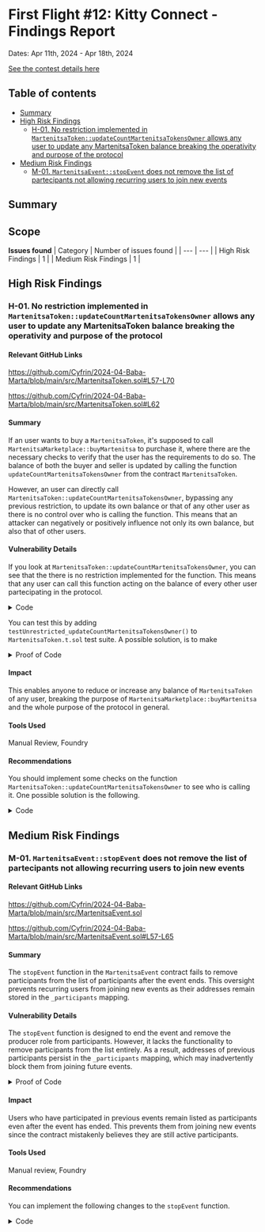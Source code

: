 # First Flight #12: Kitty Connect - Findings Report

Dates: Apr 11th, 2024 - Apr 18th, 2024

[See the contest details here](https://www.codehawks.com/contests/cluseb1bf0001s4tjl2rzajup)

## Table of contents
- [Summary](#summary)
- [High Risk Findings](#high-risk-findings)
  - [H-01. No restriction implemented in `MartenitsaToken::updateCountMartenitsaTokensOwner` allows any user to update any MartenitsaToken balance breaking the operativity and purpose of the protocol](#h-01-no-restriction-implemented-in-martenitsatokenupdatecountmartenitsatokensowner-allows-any-user-to-update-any-martenitsatoken-balance-breaking-the-operativity-and-purpose-of-the-protocol)
- [Medium Risk Findings](#medium-risk-findings)
  - [M-01. `MartenitsaEvent::stopEvent` does not remove the list of partecipants not allowing recurring users to join new events](#m-01-martenitsaeventstopevent-does-not-remove-the-list-of-partecipants-not-allowing-recurring-users-to-join-new-events)


## Summary

**Scope**
- 

**Issues found**
| Category | Number of issues found |
| --- | --- |
| High Risk Findings | 1 |
| Medium Risk Findings | 1 |


## High Risk Findings

### H-01. No restriction implemented in `MartenitsaToken::updateCountMartenitsaTokensOwner` allows any user to update any MartenitsaToken balance breaking the operativity and purpose of the protocol

#### Relevant GitHub Links
	
https://github.com/Cyfrin/2024-04-Baba-Marta/blob/main/src/MartenitsaToken.sol#L57-L70

https://github.com/Cyfrin/2024-04-Baba-Marta/blob/main/src/MartenitsaToken.sol#L62

#### Summary

If an user wants to buy a `MartenitsaToken`, it's supposed to call `MartenitsaMarketplace::buyMartenitsa` to purchase it, where there are the necessary checks to verify that the user has the requirements to do so. The balance of both the buyer and seller is updated by calling the function `updateCountMartenitsaTokensOwner` from the contract `MartenitsaToken`.

However, an user can directly call `MartenitsaToken::updateCountMartenitsaTokensOwner`, bypassing any previous restriction, to update its own balance or that of any other user as there is no control over who is calling the function. This means that an attacker can negatively or positively influence not only its own balance, but also that of other users.

#### Vulnerability Details

If you look at `MartenitsaToken::updateCountMartenitsaTokensOwner`, you can see that the there is no restriction implemented for the function. This means that any user can call this function acting on the balance of every other user partecipating in the protocol.

<details>
<summary>Code</summary>

```Solidity
@>    function updateCountMartenitsaTokensOwner(address owner, string memory operation) external {
@>      if (keccak256(abi.encodePacked(operation)) == keccak256(abi.encodePacked("add"))) {
            countMartenitsaTokensOwner[owner] += 1;
        } else if (keccak256(abi.encodePacked(operation)) == keccak256(abi.encodePacked("sub"))) {
            countMartenitsaTokensOwner[owner] -= 1;
        } else {
            revert("Wrong operation");
        }
    }
```

</details>

You can test this by adding `testUnrestricted_updateCountMartenitsaTokensOwner()` to `MartenitsaToken.t.sol` test suite. A possible solution, is to make 

<details>
<summary>Proof of Code</summary>

```Solidity
    function testUnrestricted_updateCountMartenitsaTokensOwner() public createMartenitsa {
        address newUser = makeAddr("newUser");
        address evilUser = makeAddr("evilUser");

        vm.startPrank(newUser);
        for (uint256 i = 0; i < 100; i++) {
            martenitsaToken.updateCountMartenitsaTokensOwner(newUser, "add");
        }
        vm.stopPrank();
        assert(martenitsaToken.getCountMartenitsaTokensOwner(newUser) == 100);

        vm.startPrank(evilUser);
        for (uint256 i = 0; i < 100; i++) {
            martenitsaToken.updateCountMartenitsaTokensOwner(newUser, "sub");
        }
        vm.stopPrank();
        assert(martenitsaToken.getCountMartenitsaTokensOwner(newUser) == 0);
    }
```

</details>

#### Impact

This enables anyone to reduce or increase any balance of `MartenitsaToken` of any user, breaking the purpose of `MartenitsaMarketplace::buyMartenitsa` and the whole purpose of the protocol in general.

#### Tools Used

Manual Review, Foundry

#### Recommendations

You should implement some checks on the function `MartenitsaToken::updateCountMartenitsaTokensOwner` to see who is calling it. One possible solution is the following.

<details>
<summary>Code</summary>

```diff
+import {MartenitsaMarketplace} from "./MartenitsaMarketplace.sol";

...

+   MartenitsaMarketplace private _martenitsaMarketplace;

...

+   function setMarketAddress(address martenitsaMarketplace) public onlyOwner {
+       _martenitsaMarketplace = MartenitsaMarketplace(martenitsaMarketplace);
+   }

...

    function updateCountMartenitsaTokensOwner(address owner, string memory operation) external {
+       require(msg.sender == address(_martenitsaMarketplace), "Unable to call this function");
        if (keccak256(abi.encodePacked(operation)) == keccak256(abi.encodePacked("add"))) {
            countMartenitsaTokensOwner[owner] += 1;
        } else if (keccak256(abi.encodePacked(operation)) == keccak256(abi.encodePacked("sub"))) {
            countMartenitsaTokensOwner[owner] -= 1;
        } else {
            revert("Wrong operation");
        }
    }
```

</details>
		
## Medium Risk Findings

### M-01. `MartenitsaEvent::stopEvent` does not remove the list of partecipants not allowing recurring users to join new events

#### Relevant GitHub Links
	
https://github.com/Cyfrin/2024-04-Baba-Marta/blob/main/src/MartenitsaEvent.sol

https://github.com/Cyfrin/2024-04-Baba-Marta/blob/main/src/MartenitsaEvent.sol#L57-L65

#### Summary

The `stopEvent` function in the `MartenitsaEvent` contract fails to remove participants from the list of participants after the event ends. This oversight prevents recurring users from joining new events as their addresses remain stored in the `_participants` mapping.

#### Vulnerability Details

The `stopEvent` function is designed to end the event and remove the producer role from participants. However, it lacks the functionality to remove participants from the list entirely. As a result, addresses of previous participants persist in the `_participants` mapping, which may inadvertently block them from joining future events.

<details>
<summary>Proof of Code</summary>

Add this test to the `MartenitsaEvent.t.sol` test suite.

```Solidity
    function testJoinNewEvent() public eligibleForReward {
        martenitsaEvent.startEvent(1 days);

        vm.startPrank(bob);
        marketplace.collectReward();
        healthToken.approve(address(martenitsaEvent), 10 ** 18);
        martenitsaEvent.joinEvent();
        vm.stopPrank();

        vm.warp(block.timestamp + 1 days + 1);
        martenitsaEvent.stopEvent();

        //start a new event
        martenitsaEvent.startEvent(1 days);

        vm.startPrank(bob);
        marketplace.collectReward();
        healthToken.approve(address(martenitsaEvent), 10 ** 18);
        vm.expectRevert(bytes("You have already joined the event"));
        martenitsaEvent.joinEvent();
        vm.stopPrank();
    }
```

</details>

#### Impact

Users who have participated in previous events remain listed as participants even after the event has ended. This prevents them from joining new events since the contract mistakenly believes they are still active participants.

#### Tools Used

Manual review, Foundry

#### Recommendations

You can implement the following changes to the `stopEvent` function.

<details>

<summary>Code</summary>

```diff
    /**
     * @notice Function to remove the producer role of the participants after the event is ended.
     */
    function stopEvent() external onlyOwner {
        require(block.timestamp >= eventEndTime, "Event is not ended");
        for (uint256 i = 0; i < participants.length; i++) {
            isProducer[participants[i]] = false;
+          _participants[participants[i]] = false;
        }
    }
```

</details>
